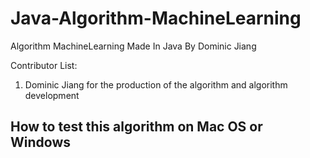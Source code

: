 # Java-Algorithm-MachineLearning
Algorithm MachineLearning Made In Java By Dominic Jiang

Contributor List:

1. Dominic Jiang for the production of the algorithm and algorithm development

## How to test this algorithm on Mac OS or Windows
